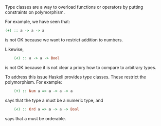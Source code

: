 Type classes are a way to overload functions or operators by putting constraints on polymorphism.

For example, we have seen that:

~~~haskell
(+) :: a -> a -> a 
~~~

is not OK because we want to restrict addition to numbers.

Likewise,

~~~haskell
    (<) :: a -> a -> Bool
~~~

is not OK because it is not clear a priory how to compare to arbitrary types.

To address this issue Haskell provides type classes. These restrict the polymorphism. For example:

~~~haskell
    (+) :: Num a => a -> a -> a 
~~~

says that the type a must be a numeric type, and

~~~haskell
    (<) :: Ord a => a -> a -> Bool
~~~

says that a must be orderable. 

